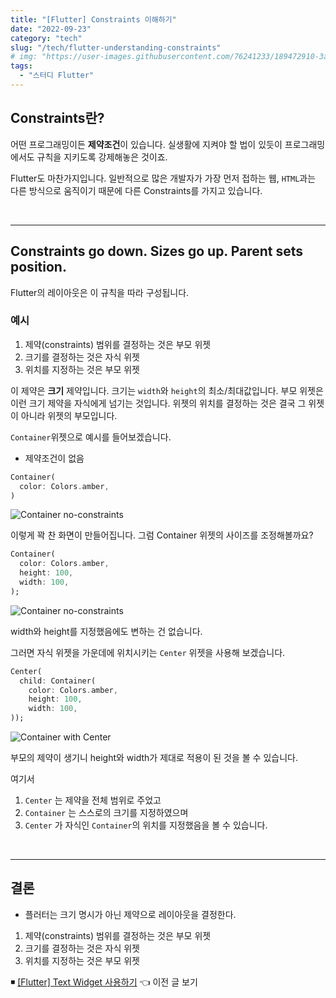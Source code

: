 ```yaml
---
title: "[Flutter] Constraints 이해하기"
date: "2022-09-23"
category: "tech"
slug: "/tech/flutter-understanding-constraints"
# img: "https://user-images.githubusercontent.com/76241233/189472910-3ae9b4a8-6fd6-484c-8e00-d07dab309b45.jpeg"
tags:
  - "스터디 Flutter"
---
```


## Constraints란?

어떤 프로그래밍이든 **제약조건**이 있습니다. 실생활에 지켜야 할 법이 있듯이 프로그래밍에서도 규칙을 지키도록 강제해놓은 것이죠.

Flutter도 마찬가지입니다. 일반적으로 많은 개발자가 가장 먼저 접하는 웹, `HTML`과는 다른 방식으로 움직이기 때문에 다른 Constraints를 가지고 있습니다.

<br/>

---

## Constraints go down. Sizes go up. Parent sets position.

Flutter의 레이아웃은 이 규칙을 따라 구성됩니다.

### 예시

1. 제약(constraints) 범위를 결정하는 것은 부모 위젯
2. 크기를 결정하는 것은 자식 위젯
3. 위치를 지정하는 것은 부모 위젯

이 제약은 **크기** 제약입니다. 크기는 `width`와 `height`의 최소/최대값입니다. 부모 위젯은 이런 크기 제약을 자식에게 넘기는 것입니다. 위젯의 위치를 결정하는 것은 결국 그 위젯이 아니라 위젯의 부모입니다.


`Container`위젯으로 예시를 들어보겠습니다.   

* 제약조건이 없음

```dart
Container(
  color: Colors.amber,
)
```


![Container no-constraints](https://user-images.githubusercontent.com/76241233/191666561-32625295-1853-43f1-b232-2602f0c69d22.png)

이렇게 꽉 찬 화면이 만들어집니다. 그럼 Container 위젯의 사이즈를 조정해볼까요?


```dart
Container(
  color: Colors.amber,
  height: 100,
  width: 100,
);
```

![Container no-constraints](https://user-images.githubusercontent.com/76241233/191666561-32625295-1853-43f1-b232-2602f0c69d22.png)

width와 height를 지정했음에도 변하는 건 없습니다.

그러면 자식 위젯을 가운데에 위치시키는 `Center` 위젯을 사용해 보겠습니다.

```dart
Center(
  child: Container(
    color: Colors.amber,
    height: 100,
    width: 100,
));
```

![Container with Center](https://user-images.githubusercontent.com/76241233/191667508-b884bd2e-9e91-4984-aef7-953d1acee3a7.png)

부모의 제약이 생기니 height와 width가 제대로 적용이 된 것을 볼 수 있습니다. 

여기서    
1.  `Center` 는 제약을 전체 범위로 주었고 
2. `Container` 는 스스로의 크기를 지정하였으며 
3. `Center` 가 자식인 `Container`의 위치를 지정했음을 볼 수 있습니다.

<br/>

---

## 결론

* 플러터는 크기 명시가 아닌 제약으로 레이아웃을 결정한다.

1. 제약(constraints) 범위를 결정하는 것은 부모 위젯
2. 크기를 결정하는 것은 자식 위젯
3. 위치를 지정하는 것은 부모 위젯

◾ [[Flutter] Text Widget 사용하기](/tech/flutter-text-widget) 👈 이전 글 보기